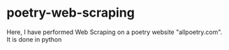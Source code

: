 # poetry-web-scraping
Here, I have performed Web Scraping on a poetry website "allpoetry.com".
It is done in python
